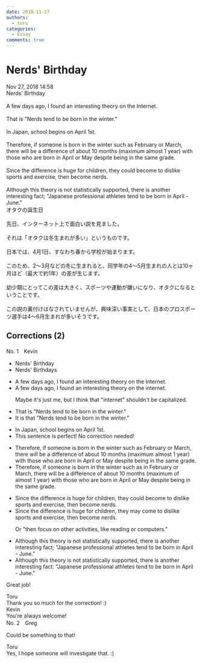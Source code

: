 ```yaml
---
date: 2018-11-27
authors:
  - toru
categories:
  - Essay
comments: true
---
```


# Nerds' Birthday
<div class="date">Nov 27, 2018 14:58</div>
<div id="post"><div id="body_show_ori">
Nerds' Birthday<br/><br/>A few days ago, I found an interesting theory on the Internet.<br/><br/>That is "Nerds tend to be born in the winter."<br/><br/>In Japan, school begins on April 1st.<br/><br/>Therefore, if someone is born in the winter such as February or March, there will be a difference of about 10 months (maximum almost 1 year) with those who are born in April or May despite being in the same grade.<br/><br/>Since the difference is huge for children, they could become to dislike sports and exercise, then become nerds.<br/><br/>Although this theory is not statistically supported, there is another interesting fact; "Japanese professional athletes tend to be born in April - June."
</div></div>

<!-- more -->

<div id="post_ja"><div id="body_show_mo">
オタクの誕生日<br/><br/>先日、インターネット上で面白い説を見ました。<br/><br/>それは「オタクは冬生まれが多い」というものです。<br/><br/>日本では、4月1日、すなわち春から学校が始まります。<br/><br/>このため、2〜3月などの冬に生まれると、同学年の4〜5月生まれの人とは10ヶ月ほど（最大で約1年）の差が生じます。<br/><br/>幼少期にとってこの差は大きく、スポーツや運動が嫌いになり、オタクになるということです。<br/><br/>この説の裏付けはなされていませんが、興味深い事実として、日本のプロスポーツ選手は4〜6月生まれが多いそうです。
</div></div>

## Corrections (2)
<div id="block"><div class="first_name"> No. 1　<span class="just_name">Kevin</span></div><div id="block2">
<ul class="correction_field">
<li class="incorrect">Nerds' Birthday</li>
<li class="corrected correct">
Nerds' Birthday<span class="f_red">s</span>
</li>
</ul>
<ul class="correction_field">
<li class="incorrect">A few days ago, I found an interesting theory on the Internet.</li>
<li class="corrected correct">
A few days ago, I found an interesting theory on the <span class="f_red">i</span>nternet.
<p class="correction_comment">Maybe it's just me, but I think that "internet" shouldn't be capitalized.</p>
</li>
</ul>
<ul class="correction_field">
<li class="incorrect">That is "Nerds tend to be born in the winter."</li>
<li class="corrected correct">
<span class="f_blue">It is that</span> "Nerds tend to be born in the winter."
</li>
</ul>
<ul class="correction_field">
<li class="incorrect">In Japan, school begins on April 1st.</li>
<li class="corrected perfect">This sentence is perfect! No correction needed!</li>
</ul>
<ul class="correction_field">
<li class="incorrect">Therefore, if someone is born in the winter such as February or March, there will be a difference of about 10 months (maximum almost 1 year) with those who are born in April or May despite being in the same grade.</li>
<li class="corrected correct">
Therefore, if someone is born in the winter such as <span class="f_red">in</span> February or March, there will be a difference of about 10 months (maximum <span class="f_blue">of</span> almost 1 year) with those who are born in April or May despite being in the same grade.
</li>
</ul>
<ul class="correction_field">
<li class="incorrect">Since the difference is huge for children, they could become to dislike sports and exercise, then become nerds.</li>
<li class="corrected correct">
Since the difference is huge for children, they <span class="f_red">may come</span> to dislike sports and exercise, then become nerds.
<p class="correction_comment">Or "then focus on other activities, like reading or computers."</p>
</li>
</ul>
<ul class="correction_field">
<li class="incorrect">Although this theory is not statistically supported, there is another interesting fact; "Japanese professional athletes tend to be born in April - June."</li>
<li class="corrected correct">
Although this theory is not statistically supported, there is another interesting fact<span class="f_red">:</span> "Japanese professional athletes tend to be born in April - June."
</li>
</ul>
<p class="comment_small">
 Great job!
</p>

</div><div class="name"><span class="just_name">Toru</span><br>
Thank you so much for the correction! :)
</div>
<div class="name"><span class="just_name">Kevin</span><br>
You're always welcome!
</div>
</div>
<div id="block"><div class="first_name"> No. 2　<span class="just_name">Greg</span></div><div id="block2">
<p class="comment_small">
 Could be something to that!
</p>

</div><div class="name"><span class="just_name">Toru</span><br>
Yes, I hope someone will investigate that. :)
</div>
</div>
